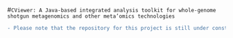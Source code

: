 #```CViewer: A Java-based integrated analysis toolkit for whole-genome shotgun metagenomics and other meta’omics technologies```
```diff
- Please note that the repository for this project is still under construction!
```
